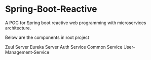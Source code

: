 # Spring-Boot-Reactive
A POC for Spring boot reactive web programming with microservices architecture.

Below are the components in root project

Zuul Server
Eureka Server
Auth Service
Common Service
User-Management-Service
